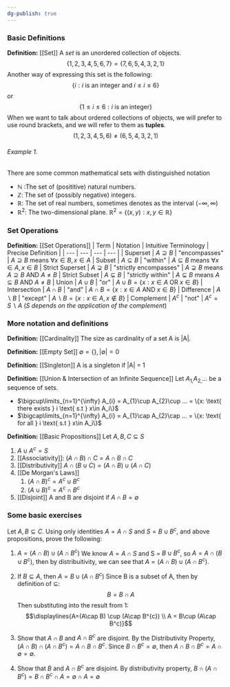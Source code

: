 ```yaml
---
dg-publish: true
---
```


### Basic Definitions

**Definition:** [[Set]]
A *set* is an unordered collection of objects.
$$\{1, 2, 3, 4, 5, 6, 7\} = \{7, 6, 5, 4, 3, 2, 1\}$$
Another way of expressing this set is the following:
$$\{i: i\text{ is an integer and } i\le i \le 6 \}$$
or
$$\{1\le i \le 6 : i \text{ is an integer}\}$$
When we want to talk about ordered collections of objects, we will prefer to use round brackets, and we will refer to them as **tuples**.
$$(1, 2, 3, 4, 5, 6)\neq(6, 5, 4, 3, 2, 1)$$
###### Example 1.
There are some common mathematical sets with distinguished notation
- $\mathbb{N}$ :The set of (posititive) natural numbers.
- $\mathbb{Z}$: The set of (possibly negative) integers.
- $\mathbb{R}$: The set of real numbers, sometimes denotes as the interval $(-\infty, \infty)$
- $\mathbb{R}^2$: The two-dimensional plane. $\mathbb{R}^{2}= \{(x, y): x, y \in \mathbb{R}\}$

### Set Operations

**Definition:** [[Set Operations]]
| Term | Notation | Intuitive Terminology | Precise Definition |
| --- | --- | --- | --- |
| Superset | $A\supseteq B$ | "encompasses" | $A\supseteq B$ means $\forall x \in B, x \in A$
| Subset | $A\subseteq B$ | "within" | $A\subseteq B$ means $\forall x \in A, x \in B$
| Strict Superset | $A\supsetneq B$ | "strictly encompasses" | $A\supsetneq B$ means $A\supseteq B$ AND $A\neq B$
| Strict Subset | $A\subsetneq B$ | "strictly within" | $A\subsetneq B$ means $A\subseteq B$ AND $A\neq B$
| Union | $A\cup B$ | "or" | $A\cup B =  \{x: x \in A \text{ OR } x \in B\}$
| Intersection | $A\cap B$ | "and" | $A\cap B = \{x: x\in A \text{ AND } x\in B\}$
| Difference | $A\backslash B$ | "except" | $A\backslash B = \{x: x\in A, x\notin B\}$
| Complement | $A^c$ | "not" | $A^{c} = S\backslash A$ (*S depends on the application of the complement*)

### More notation and definitions

**Definition:** [[Cardinality]] 
The size as cardinality of a set A is |A|.

**Definition:** [[Empty Set]]
$\emptyset =  \{ \}, |\emptyset | = 0$

**Definition:** [[Singleton]]
A is a singleton if |A| = 1

**Definition:** [[Union & Intersection of an Infinite Sequence]]
Let $A_{1,}A_{2,}...$ be a sequence of sets.
- $\bigcup\limits_{n=1}^{\infty} A_{i} = A_{1}\cup A_{2}\cup ... = \{x: \text{ there exists } i \text{ s.t } x\in A_i\}$
- $\bigcap\limits_{n=1}^{\infty} A_{i} = A_{1}\cap A_{2}\cap ... = \{x: \text{ for all } i \text{ s.t } x\in A_i\}$

**Definition:** [[Basic Propositions]]
Let $A, B, C \subseteq S$
1. $A\cup A^{c}=S$
2. [[Associativity]]: $(A\cap B)\cap C = A\cap B \cap C$
3. [[Distributivity]] $A\cap (B\cup C) = (A\cap B) \cup (A\cap C)$
4. [[De Morgan's Laws]]
	1.  $(A\cap B)^{c}= A^{c}\cup B^c$
	2. $(A\cup B)^{c}= A^{c}\cap B^c$
5. [[Disjoint]] A and B are disjoint if $A\cap B = \emptyset$

### Some basic exercises
Let $A, B \subseteq C$. Using only identities $A=A\cap S$ and $S = B\cup B^c$, and above propositions, prove the following:

1. $A = (A\cap B)\cup (A\cap B^c)$
	We know $A=A\cap S$ and S = $B\cup B^{c}$, so $A=A\cap(B\cup B^c)$, then by distribuitivity, we can see that $A=(A\cap B) \cup (A\cap B^c)$. 

2. If $B\subseteq A$, then $A=B\cup (A\cap B^c)$
	Since B is a subset of A, then by definition of $\subseteq$: $$B=B\cap A$$Then substituting into the result from 1:$$\displaylines{A=(A\cap B) \cup (A\cap B^{c}) \\ A = B\cup (A\cap B^c)}$$
3. Show that $A\cap B$ and $A\cap B^c$ are disjoint.
	By the Distributivity Property, $(A\cap B) \cap (A \cap B^{c}) = A\cap B \cap B^{c}$.
	Since $B\cap B^{c}=\emptyset$, then $A\cap B \cap B^{c}= A\cap \emptyset = \emptyset$.
	
4. Show that $B$ and $A\cap B^c$ are disjoint.
	By distributivity property, $B\cap (A\cap B^{c}) = B\cap B^{c}\cap A = \emptyset \cap A = \emptyset$
 
